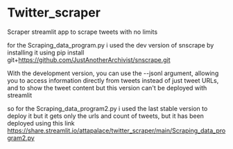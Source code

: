 # Twitter_scraper
Scraper streamlit app to scrape tweets with no limits

for the Scraping_data_program.py i used the dev version of snscrape by installing it using 
pip install git+https://github.com/JustAnotherArchivist/snscrape.git

With the development version, you can use the --jsonl argument, allowing you to access information directly from tweets instead of just tweet URLs, and to show the tweet content but this version can't be deployed with streamlit 

so for the Scraping_data_program2.py i used the last stable version to deploy it but it gets only the urls and count of tweets, but it has been deployed using this link https://share.streamlit.io/attapalace/twitter_scraper/main/Scraping_data_program2.py

